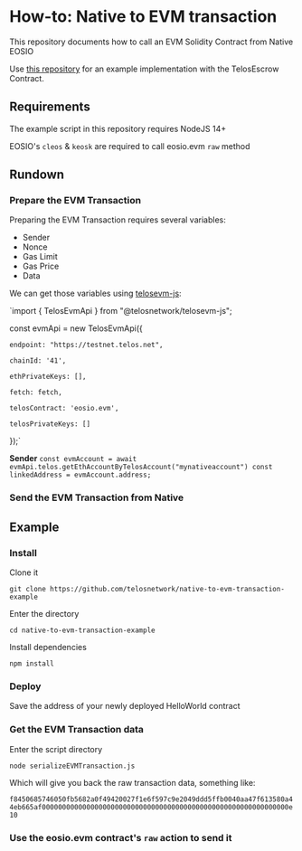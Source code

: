 # How-to: Native to EVM transaction

This repository documents how to call an EVM Solidity Contract from Native EOSIO

Use [this repository]() for an example implementation with the TelosEscrow Contract.


## Requirements

The example script in this repository requires NodeJS 14+

EOSIO's `cleos` & `keosk` are required to call eosio.evm `raw` method

## Rundown

### Prepare the EVM Transaction

Preparing the EVM Transaction requires several variables:

- Sender
- Nonce
- Gas Limit
- Gas Price
- Data

We can get those variables using [telosevm-js](https://github.com/telosnetwork/telosevm-js):

`import  { TelosEvmApi } from "@telosnetwork/telosevm-js";

const evmApi = new TelosEvmApi({

    endpoint: "https://testnet.telos.net",

    chainId: '41',
    
    ethPrivateKeys: [],
    
    fetch: fetch,
    
    telosContract: 'eosio.evm',
    
    telosPrivateKeys: []

});`

**Sender**
``const evmAccount = await evmApi.telos.getEthAccountByTelosAccount("mynativeaccount")
const linkedAddress = evmAccount.address;``

### Send the EVM Transaction from Native

## Example

### Install

Clone it

`git clone https://github.com/telosnetwork/native-to-evm-transaction-example`

Enter the directory

`cd native-to-evm-transaction-example`

Install dependencies

`npm install`

### Deploy

Save the address of your newly deployed HelloWorld contract

### Get the EVM Transaction data

Enter the script directory

`node serializeEVMTransaction.js`

Which will give you back the raw transaction data, something like:

`f8450685746050fb5682a0f49420027f1e6f597c9e2049ddd5ffb0040aa47f613580a44eb665af0000000000000000000000000000000000000000000000000000000000000e10`

### Use the eosio.evm contract's `raw` action to send it

